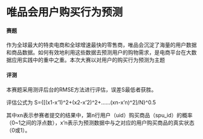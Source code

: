 # 唯品会用户购买行为预测

#### 赛题<br>
作为全球最大的特卖电商和全球增速最快的零售商，唯品会沉淀了海量的用户数据和商品数据。如何有效地利用这些数据去预测用户的购物需求，是电商平台在大数据应用实践中的重中之重。本次大赛以对用户的购买行为预测为主题<br>


#### 评测<br>
本赛题采用测评后台的RMSE方法进行评估，误差S最低者获胜。<br>

评估公式为 S={[(x1-x’1)^2+(x2-x’2)^2+......(xn-x’n)^2]/N}^0.5<br>

其中xn表示参赛者提交的结果中，第n行用户（uid）购买商品（spu_id）的概率（0~1之间的浮点数），x’n表示为预测数据中与之对应的用户购买商品的真实状态（0或1）。<br>
